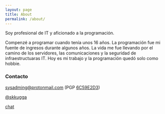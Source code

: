 ```yaml
---
layout: page
title: About
permalink: /about/
---
```


Soy profesional de IT y aficionado a la programación.

Compenzé a programar cuando tenía unos 16 años. La programación fue mi fuente de ingresos durante algunos años. 
La vida me fue llevando por el camino de los servidores, las comunicaciones y la seguridad de infraestructuaras IT.
Hoy es mi trabajo y la programación quedó solo como hobbie.

### Contacto

[sysadming@protonmail.com](mailto:sysadming@protonmail.com)
(PGP [6C59E2D3](http://pgp.mit.edu/pks/lookup?op=get&search=0xEF396FA16C59E2D3))

[@skkugga](https://twitter.com/skkugga)

[chat](https://gitter.im/sysadming/Lobby)